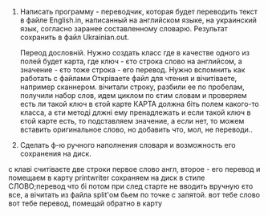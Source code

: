 1. Написать программу - переводчик,
 которая будет переводить текст в файле English.in,
  написанный на английском языке, на украинский язык,
   согласно заранее составленному словарю.
    Результат сохранить в файл Ukrainian.out.
    
    Переод дословній.
    Нужно создать класс где в качестве одного из полей будет карта,
    где ключ - єто строка слово на английсом, а значение - єто тоже
    строка - его перевод. Нужно вспомнить как работать с файлами
    Откріваете файл для чтения и вічитіваете, например сканнером.
    вічитали строку, разбили ее по пробелам, получили набор слов,
    идем циклом по єтим словам и проверяем есть ли такой ключ в єтой карте
    КАРТА должна біть полем какого-то класса, а єти методі длжні ему пренадлежать
    и если такой ключ в єтой карте есть, то подставляем значение, а если нет,
    то можем вставить оригинальное слово, но добавить что, мол, не переводи..
    
2. Сделать ф-ю ручного наполнения словаря
 и возможность его сохранения на диск.
 
 с клаві считіваєте две строки первое слово англ, второе - его перевод и помещаем в карту
 printwriter сохраняем на диск в стиле СЛОВО;перевод что бі потом при след старте не 
 вводить вручную єто все, а вічитать из файла split'ом бьем по точке с запятой. вот тебе слово
 вот тебе перевод, помещай обратно в карту

